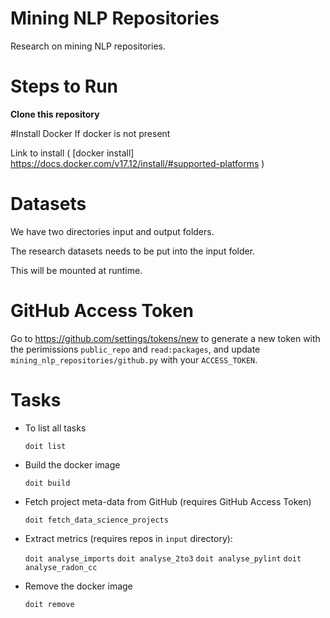 # Mining NLP Repositories 

Research on mining NLP repositories. 

# Steps to Run

**Clone this repository**

#Install Docker
If docker is not present 

Link to install ( [docker install] https://docs.docker.com/v17.12/install/#supported-platforms )

# Datasets
We have two directories input and output folders.

The research datasets needs to be put into the input folder.

This will be mounted at runtime.

# GitHub Access Token

Go to https://github.com/settings/tokens/new to generate a new token with the perimissions `public_repo` and `read:packages`, and update `mining_nlp_repositories/github.py` with your `ACCESS_TOKEN`.

# Tasks

* To list all tasks 

    `doit list`
    
* Build the docker image

    `doit build`
    
* Fetch project meta-data from GitHub (requires GitHub Access Token)

    `doit fetch_data_science_projects`

* Extract metrics (requires repos in `input` directory):

    `doit analyse_imports`
    `doit analyse_2to3`
    `doit analyse_pylint`
    `doit analyse_radon_cc`

* Remove the docker image
    
    `doit remove`


